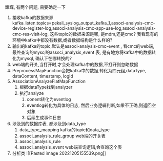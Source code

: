 耀辉, 有两个问题, 需要确定一下
1. 接收kafka的数据来源 kafka.listen.topics=pekall_syslog_output_kafka_1,associ-analysis-cmc-device-register-log,associ-analysis-cmc-app-use-log,associ-analysis-cmc-res-visit-log, 这些topic的数据来源是哪, 是mdm,还是cmc? 我看现有的环境中kafka中都没有数据,或者数据结构是什么样的?
2. 输出的kafka的topic,默认是associ-analysis-cmc-event , 看cmc的web端, 最终查询的mysql的associ_analysis_event 表,  是有地方将kafka中的数据转化为mysql, 确认下在哪转换的?
5. web端的开关,当打开时,才会处理kafka中的数据,不打开则忽略数据
6. PreprocessMapFunction会把kafka中的数据,转化为四元组,dataType, dataContent, timestamp, logId
7. AssociationAnalyzeFlatMapFunction
	1. 根据dataType找到analyzer
	2. 执行analyze
		1. conent转化为eventlog
		2. eventlog转化为具体的日志, 然后业务逻辑判断,如果不正确,则返回空对象
		3. 后续生成事件日志
8. 涉及到的数据库表, 都涉及到data_type
	1. data_type_mapping                kafka的topic和data_type
	2. associ_analysis_rule_group   web端的开关表
	3. associ_analysis_rule  
	4. associ_analysis_event   web端查询逻辑,会查询这个表
9. 分析类
![[Pasted image 20221205155539.png]]
